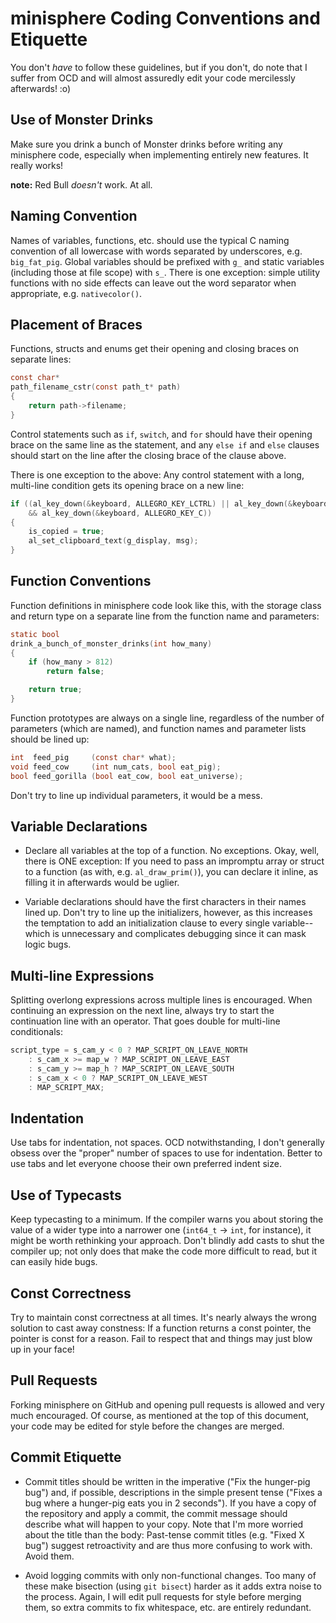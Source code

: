 minisphere Coding Conventions and Etiquette
===========================================

You don't *have* to follow these guidelines, but if you don't, do note that I
suffer from OCD and will almost assuredly edit your code mercilessly afterwards!
:o)

Use of Monster Drinks
---------------------

Make sure you drink a bunch of Monster drinks before writing any minisphere
code, especially when implementing entirely new features.  It really works!

**note:** Red Bull *doesn't* work.  At all.

Naming Convention
-----------------

Names of variables, functions, etc. should use the typical C naming convention
of all lowercase with words separated by underscores, e.g. `big_fat_pig`.
Global variables should be prefixed with `g_` and static variables (including
those at file scope) with `s_`. There is one exception: simple utility functions
with no side effects can leave out the word separator when appropriate, e.g.
`nativecolor()`.

Placement of Braces
-------------------

Functions, structs and enums get their opening and closing braces on separate
lines:

```c
const char*
path_filename_cstr(const path_t* path)
{
    return path->filename;
}
```

Control statements such as `if`, `switch`, and `for` should have their opening
brace on the same line as the statement, and any `else if` and `else` clauses
should start on the line after the closing brace of the clause above.

There is one exception to the above: Any control statement with a long,
multi-line condition gets its opening brace on a new line:

```c
if ((al_key_down(&keyboard, ALLEGRO_KEY_LCTRL) || al_key_down(&keyboard, ALLEGRO_KEY_RCTRL))
    && al_key_down(&keyboard, ALLEGRO_KEY_C))
{
    is_copied = true;
    al_set_clipboard_text(g_display, msg);
}
```

Function Conventions
--------------------

Function definitions in minisphere code look like this, with the storage class
and return type on a separate line from the function name and parameters:

```c
static bool
drink_a_bunch_of_monster_drinks(int how_many)
{
    if (how_many > 812)
        return false;

    return true;
}
```

Function prototypes are always on a single line, regardless of the number of
parameters (which are named), and function names and parameter lists should be
lined up:

```c
int  feed_pig     (const char* what);
void feed_cow     (int num_cats, bool eat_pig);
bool feed_gorilla (bool eat_cow, bool eat_universe);
```

Don't try to line up individual parameters, it would be a mess.

Variable Declarations
---------------------

* Declare all variables at the top of a function.  No exceptions.  Okay, well,
  there is ONE exception: If you need to pass an impromptu array or struct to a
  function (as with, e.g. `al_draw_prim()`), you can declare it inline, as
  filling it in afterwards would be uglier.

* Variable declarations should have the first characters in their names lined
  up.  Don't try to line up the initializers, however, as this increases the
  temptation to add an initialization clause to every single variable--which is
  unnecessary and complicates debugging since it can mask logic bugs.

Multi-line Expressions
----------------------

Splitting overlong expressions across multiple lines is encouraged.  When
continuing an expression on the next line, always try to start the continuation
line with an operator.  That goes double for multi-line conditionals:

```c
script_type = s_cam_y < 0 ? MAP_SCRIPT_ON_LEAVE_NORTH
    : s_cam_x >= map_w ? MAP_SCRIPT_ON_LEAVE_EAST
    : s_cam_y >= map_h ? MAP_SCRIPT_ON_LEAVE_SOUTH
    : s_cam_x < 0 ? MAP_SCRIPT_ON_LEAVE_WEST
    : MAP_SCRIPT_MAX;
```

Indentation
-----------

Use tabs for indentation, not spaces.  OCD notwithstanding, I don't generally
obsess over the "proper" number of spaces to use for indentation.  Better to use
tabs and let everyone choose their own preferred indent size.

Use of Typecasts
----------------

Keep typecasting to a minimum.  If the compiler warns you about storing the
value of a wider type into a narrower one (`int64_t` -> `int`, for instance), it
might be worth rethinking your approach.  Don't blindly add casts to shut the
compiler up; not only does that make the code more difficult to read, but it can
easily hide bugs.

Const Correctness
-----------------

Try to maintain const correctness at all times.  It's nearly always the wrong
solution to cast away constness: If a function returns a const pointer, the
pointer is const for a reason.  Fail to respect that and things may just blow up
in your face!

Pull Requests
-------------

Forking minisphere on GitHub and opening pull requests is allowed and very much
encouraged.  Of course, as mentioned at the top of this document, your code may
be edited for style before the changes are merged.

Commit Etiquette
----------------

* Commit titles should be written in the imperative ("Fix the hunger-pig bug")
  and, if possible, descriptions in the simple present tense ("Fixes a bug where
  a hunger-pig eats you in 2 seconds"). If you have a copy of the repository and
  apply a commit, the commit message should describe what will happen to your
  copy. Note that I'm more worried about the title than the body: Past-tense
  commit titles (e.g. "Fixed X bug") suggest retroactivity and are thus more
  confusing to work with. Avoid them.

* Avoid logging commits with only non-functional changes. Too many of these make
  bisection (using `git bisect`) harder as it adds extra noise to the process.
  Again, I will edit pull requests for style before merging them, so extra
  commits to fix whitespace, etc. are entirely redundant.
